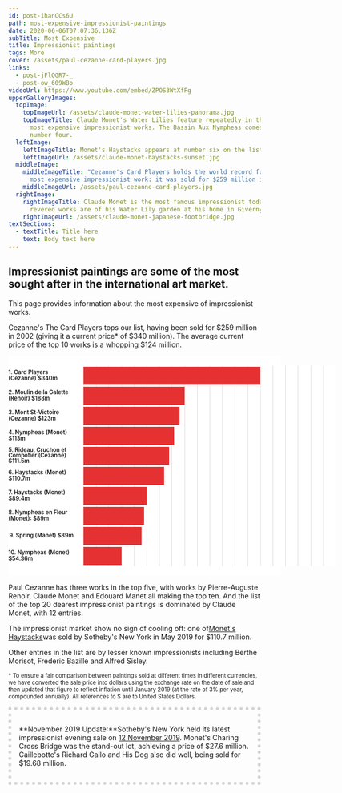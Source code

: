 ```yaml
---
id: post-ihanCCs6U
path: most-expensive-impressionist-paintings
date: 2020-06-06T07:07:36.136Z
subTitle: Most Expensive
title: Impressionist paintings
tags: More
cover: /assets/paul-cezanne-card-players.jpg
links:
  - post-jFlOGR7-_
  - post-ow_609WBo
videoUrl: https://www.youtube.com/embed/ZPOS3WtXfFg
upperGalleryImages:
  topImage:
    topImageUrl: /assets/claude-monet-water-lilies-panorama.jpg
    topImageTitle: Claude Monet's Water Lilies feature repeatedly in the list of hte
      most expensive impressionist works. The Bassin Aux Nympheas comes in at
      number four.
  leftImage:
    leftImageTitle: Monet's Haystacks appears at number six on the list.
    leftImageUrl: /assets/claude-monet-haystacks-sunset.jpg
  middleImage:
    middleImageTitle: "Cezanne's Card Players holds the world record for being the
      most expensive impressionist work: it was sold for $259 million in 2011"
    middleImageUrl: /assets/paul-cezanne-card-players.jpg
  rightImage:
    rightImageTitle: Claude Monet is the most famous impressionist today. His most
      revered works are of his Water Lily garden at his home in Giverny.
    rightImageUrl: /assets/claude-monet-japanese-footbridge.jpg
textSections:
  - textTitle: Title here
    text: Body text here
---
```

## Impressionist paintings are some of the most sought after in the international art market.

This page provides information about the most expensive of impressionist works.

Cezanne's The Card Players tops our list, having been sold for $259 million in 2002 (giving it a current price* of $340 million). The average current price of the top 10 works is a whopping $124 million.

<style>dl{display:-webkit-box;display:flex;background-color:#fff;-webkit-box-orient:vertical;-webkit-box-direction:normal;flex-direction:column;width:100%;max-width:700px;position:relative;padding:20px}dt{align-self:flex-start;width:100%;font-weight:700;display:block;text-align:center;font-size:1.2em;font-weight:700;margin-bottom:20px;margin-left:130px}.text{font-weight:600;display:-webkit-box;display:flex;-webkit-box-align:center;align-items:center;height:40px;width:130px;background-color:#fff;position:absolute;left:0;-webkit-box-pack:end;justify-content:flex-end}.percentage{font-size:.8em;line-height:1;;width:100%;height:40px;margin-left:130px;background:repeating-linear-gradient(to right,#ddd,#ddd 1px,#fff 1px,#fff 5%)}.percentage:after{content:"";display:block;background-color:#e53132;width:50px;margin-bottom:10px;height:90%;position:relative;top:50%;-webkit-transform:translateY(-50%);transform:translateY(-50%);-webkit-transition:background-color .3s ease;transition:background-color .3s ease;cursor:pointer}.percentage:focus:after,.percentage:hover:after{background-color:#aaa}.percentage-1:after{width:1%}.percentage-2:after{width:2%}.percentage-3:after{width:3%}.percentage-4:after{width:4%}.percentage-5:after{width:5%}.percentage-6:after{width:6%}.percentage-7:after{width:7%}.percentage-8:after{width:8%}.percentage-9:after{width:9%}.percentage-10:after{width:10%}.percentage-11:after{width:11%}.percentage-12:after{width:12%}.percentage-13:after{width:13%}.percentage-14:after{width:14%}.percentage-15:after{width:15%}.percentage-16:after{width:16%}.percentage-17:after{width:17%}.percentage-18:after{width:18%}.percentage-19:after{width:19%}.percentage-20:after{width:20%}.percentage-21:after{width:21%}.percentage-22:after{width:22%}.percentage-23:after{width:23%}.percentage-24:after{width:24%}.percentage-25:after{width:25%}.percentage-26:after{width:26%}.percentage-27:after{width:27%}.percentage-28:after{width:28%}.percentage-29:after{width:29%}.percentage-30:after{width:30%}.percentage-31:after{width:31%}.percentage-32:after{width:32%}.percentage-33:after{width:33%}.percentage-34:after{width:34%}.percentage-35:after{width:35%}.percentage-36:after{width:36%}.percentage-37:after{width:37%}.percentage-38:after{width:38%}.percentage-39:after{width:39%}.percentage-40:after{width:40%}.percentage-41:after{width:41%}.percentage-42:after{width:42%}.percentage-43:after{width:43%}.percentage-44:after{width:44%}.percentage-45:after{width:45%}.percentage-46:after{width:46%}.percentage-47:after{width:47%}.percentage-48:after{width:48%}.percentage-49:after{width:49%}.percentage-50:after{width:50%}.percentage-51:after{width:51%}.percentage-52:after{width:52%}.percentage-53:after{width:53%}.percentage-54:after{width:54%}.percentage-55:after{width:55%}.percentage-56:after{width:56%}.percentage-57:after{width:57%}.percentage-58:after{width:58%}.percentage-59:after{width:59%}.percentage-60:after{width:60%}.percentage-61:after{width:61%}.percentage-62:after{width:62%}.percentage-63:after{width:63%}.percentage-64:after{width:64%}.percentage-65:after{width:65%}.percentage-66:after{width:66%}.percentage-67:after{width:67%}.percentage-68:after{width:68%}.percentage-69:after{width:69%}.percentage-70:after{width:70%}.percentage-71:after{width:71%}.percentage-72:after{width:72%}.percentage-73:after{width:73%}.percentage-74:after{width:74%}.percentage-75:after{width:75%}.percentage-76:after{width:76%}.percentage-77:after{width:77%}.percentage-78:after{width:78%}.percentage-79:after{width:79%}.percentage-80:after{width:80%}.percentage-81:after{width:81%}.percentage-82:after{width:82%}.percentage-83:after{width:83%}.percentage-84:after{width:84%}.percentage-85:after{width:85%}.percentage-86:after{width:86%}.percentage-87:after{width:87%}.percentage-88:after{width:88%}.percentage-89:after{width:89%}.percentage-90:after{width:90%}.percentage-91:after{width:91%}.percentage-92:after{width:92%}.percentage-93:after{width:93%}.percentage-94:after{width:94%}.percentage-95:after{width:95%}.percentage-96:after{width:96%}.percentage-97:after{width:97%}.percentage-98:after{width:98%}.percentage-99:after{width:99%}.percentage-100:after{width:100%}</style>

<div><dl><a href="#1"><dd class="percentage percentage-70"><span class="text">1. Card Players (Cezanne) $340m</span></dd></a>   <a href="#2"><dd class="percentage percentage-40"><span class="text">2. Moulin de la Galette (Renoir) $188m</span></dd></a>   <a href="#3"><dd class="percentage percentage-38"><span class="text">3. Mont St-Victoire (Cezanne) $123m</span></dd></a>   <a href="#4"><dd class="percentage percentage-36"><span class="text">4. Nympheas (Monet) $113m</span></dd></a>   <a href="#5"><dd class="percentage percentage-34"><span class="text">5. Rideau, Cruchon et Compotier (Cezanne) $111.5m</span></dd></a>   <a href="#6"><dd class="percentage percentage-32"><span class="text">6. Haystacks (Monet) $110.7m </span></dd></a>   <a href="#7"><dd class="percentage percentage-25"><span class="text">7. Haystacks (Monet) $89.4m</span></dd></a>   <a href="#8"><dd class="percentage percentage-24"><span class="text">8. Nympheas en Fleur (Monet): $89m</span></dd></a>   <a href="#9"><dd class="percentage percentage-23"><span class="text">9. Spring (Manet) $89m</span></dd></a>   <a href="#10"><dd class="percentage percentage-15"><span class="text">10. Nympheas (Monet) $54.36m</span></dd></a></dl></div>



Paul Cezanne has three works in the top five, with works by Pierre-Auguste Renoir, Claude Monet and Edouard Manet all making the top ten. And the list of the top 20 dearest impressionist paintings is dominated by Claude Monet, with 12 entries.

The impressionist market show no sign of cooling off: one of[Monet's Haystacks](https://impressionistarts.com/most-expensive-impressionist-paintings.html#6)was sold by Sotheby's New York in May 2019 for $110.7 million.

Other entries in the list are by lesser known impressionists including Berthe Morisot, Frederic Bazille and Alfred Sisley.

<span style="font-size: 80%">* To ensure a fair comparison between paintings sold at different times in different currencies, we have converted the sale price into dollars using the exchange rate on the date of sale and then updated that figure to reflect inflation until January 2019 (at the rate of 3% per year, compounded annually). All references to $ are to United States Dollars.</span>

<div style="border: lightgray 6px dotted; padding: 15px">

**November 2019 Update:**Sotheby's New York held its latest impressionist evening sale on [12 November 2019](https://www.sothebys.com/en/auctions/2019/impressionist-modern-art-evening-n10147.html). Monet's Charing Cross Bridge was the stand-out lot, achieving a price of $27.6 million. Caillebotte's Richard Gallo and His Dog also did well, being sold for $19.68 million.

</div>